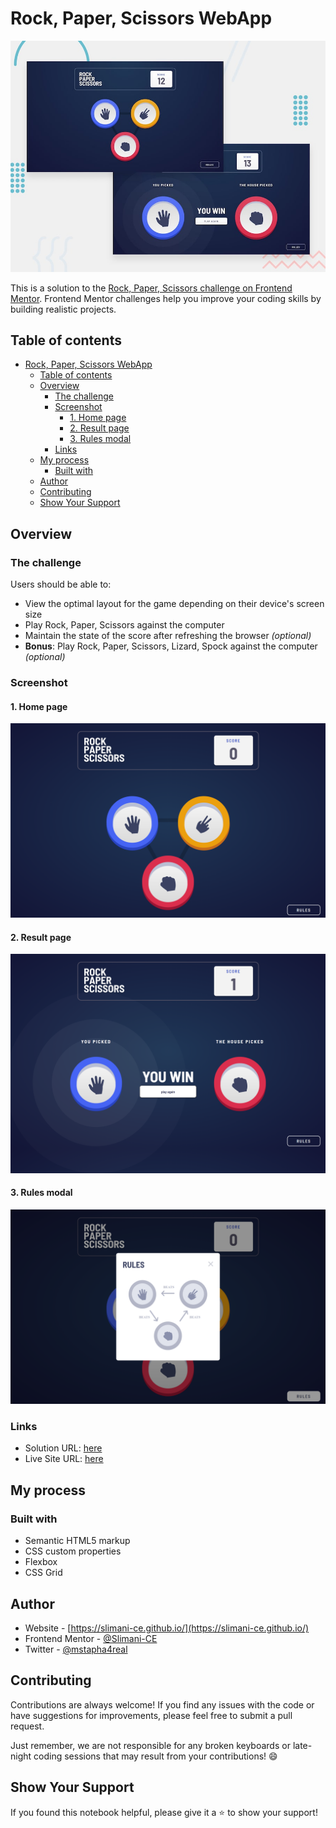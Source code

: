 # Rock, Paper, Scissors WebApp

![Design preview for the Rock, Paper, Scissors coding challenge](./design/desktop-preview.jpg)

This is a solution to the [Rock, Paper, Scissors challenge on Frontend Mentor](https://www.frontendmentor.io/challenges/rock-paper-scissors-game-pTgwgvgH). Frontend Mentor challenges help you improve your coding skills by building realistic projects. 

## Table of contents

- [Rock, Paper, Scissors WebApp](#rock-paper-scissors-webapp)
  - [Table of contents](#table-of-contents)
  - [Overview](#overview)
    - [The challenge](#the-challenge)
    - [Screenshot](#screenshot)
      - [1. Home page](#1-home-page)
      - [2. Result page](#2-result-page)
      - [3. Rules modal](#3-rules-modal)
    - [Links](#links)
  - [My process](#my-process)
    - [Built with](#built-with)
  - [Author](#author)
  - [Contributing](#contributing)
  - [Show Your Support](#show-your-support)

## Overview

### The challenge

Users should be able to:

- View the optimal layout for the game depending on their device's screen size
- Play Rock, Paper, Scissors against the computer
- Maintain the state of the score after refreshing the browser _(optional)_
- **Bonus**: Play Rock, Paper, Scissors, Lizard, Spock against the computer _(optional)_

### Screenshot
#### 1. Home page
![Home page](./screenshots/home.png)

#### 2. Result page
![Result page](./screenshots/win.png)

#### 3. Rules modal
![Rules modal](./screenshots/rules.png)

### Links

- Solution URL: [here](https://github.com/Slimani-CE/rock-paper-scissors-webapp)
- Live Site URL: [here](https://slimani-ce.github.io/rock-paper-scissors-webapp)

## My process

### Built with

- Semantic HTML5 markup
- CSS custom properties
- Flexbox
- CSS Grid

## Author

- Website - [https://slimani-ce.github.io/](https://slimani-ce.github.io/)
- Frontend Mentor - [@Slimani-CE](https://www.frontendmentor.io/profile/Slimani-CE)
- Twitter - [@mstapha4real](https://twitter.com/mstapha4real)

## Contributing
Contributions are always welcome! If you find any issues with the code or have suggestions for improvements, please feel free to submit a pull request.

Just remember, we are not responsible for any broken keyboards or late-night coding sessions that may result from your contributions! 😄

## Show Your Support
If you found this notebook helpful, please give it a ⭐️ to show your support!
